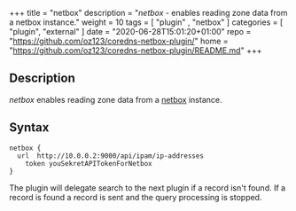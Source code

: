 +++
title = "netbox"
description = "*netbox* - enables reading zone data from a netbox instance."
weight = 10
tags = [  "plugin" , "netbox" ]
categories = [ "plugin", "external" ]
date = "2020-06-28T15:01:20+01:00"
repo = "https://github.com/oz123/coredns-netbox-plugin/"
home = "https://github.com/oz123/coredns-netbox-plugin/README.md"
+++

## Description

*netbox* enables reading zone data from a [netbox][1] instance.

## Syntax

~~~
netbox {
  url  http://10.0.0.2:9000/api/ipam/ip-addresses
	token youSekretAPITokenForNetbox
}
~~~

The plugin will delegate search to the next plugin if a record isn't found.
If a record is found a record is sent and the query processing is stopped.

[1]: https://netbox.readthedocs.io/en/stable/
